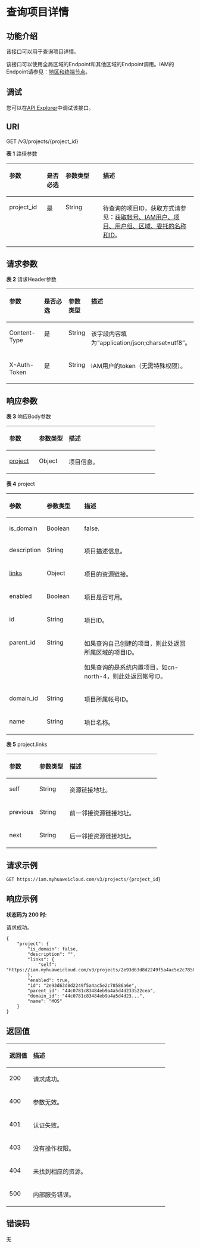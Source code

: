 # 查询项目详情<a name="iam_06_0006"></a>

## 功能介绍<a name="zh-cn_topic_0221482461_section18447224113917"></a>

该接口可以用于查询项目详情。

该接口可以使用全局区域的Endpoint和其他区域的Endpoint调用。IAM的Endpoint请参见：[地区和终端节点](https://developer.huaweicloud.com/endpoint?IAM)。

## 调试<a name="section52211854145719"></a>

您可以在[API Explorer](https://apiexplorer.developer.huaweicloud.com/apiexplorer/doc?product=IAM&api=KeystoneShowProject)中调试该接口。

## URI<a name="zh-cn_topic_0221482461_section1045017241398"></a>

GET /v3/projects/\{project\_id\}

**表 1**  路径参数

<a name="zh-cn_topic_0221482461_table84529241390"></a>
<table><thead align="left"><tr id="zh-cn_topic_0221482461_row445222418393"><th class="cellrowborder" valign="top" width="20%" id="mcps1.2.5.1.1"><p id="zh-cn_topic_0221482461_p17453224103914"><a name="zh-cn_topic_0221482461_p17453224103914"></a><a name="zh-cn_topic_0221482461_p17453224103914"></a>参数</p>
</th>
<th class="cellrowborder" valign="top" width="10%" id="mcps1.2.5.1.2"><p id="zh-cn_topic_0221482461_p1445482415394"><a name="zh-cn_topic_0221482461_p1445482415394"></a><a name="zh-cn_topic_0221482461_p1445482415394"></a>是否必选</p>
</th>
<th class="cellrowborder" valign="top" width="20%" id="mcps1.2.5.1.3"><p id="zh-cn_topic_0221482461_p1455172413918"><a name="zh-cn_topic_0221482461_p1455172413918"></a><a name="zh-cn_topic_0221482461_p1455172413918"></a>参数类型</p>
</th>
<th class="cellrowborder" valign="top" width="50%" id="mcps1.2.5.1.4"><p id="zh-cn_topic_0221482461_p2456624143915"><a name="zh-cn_topic_0221482461_p2456624143915"></a><a name="zh-cn_topic_0221482461_p2456624143915"></a>描述</p>
</th>
</tr>
</thead>
<tbody><tr id="zh-cn_topic_0221482461_row545214247398"><td class="cellrowborder" valign="top" width="20%" headers="mcps1.2.5.1.1 "><p id="zh-cn_topic_0221482461_p164571124103913"><a name="zh-cn_topic_0221482461_p164571124103913"></a><a name="zh-cn_topic_0221482461_p164571124103913"></a>project_id</p>
</td>
<td class="cellrowborder" valign="top" width="10%" headers="mcps1.2.5.1.2 "><p id="zh-cn_topic_0221482461_p164571424133916"><a name="zh-cn_topic_0221482461_p164571424133916"></a><a name="zh-cn_topic_0221482461_p164571424133916"></a>是</p>
</td>
<td class="cellrowborder" valign="top" width="20%" headers="mcps1.2.5.1.3 "><p id="zh-cn_topic_0221482461_p145819246394"><a name="zh-cn_topic_0221482461_p145819246394"></a><a name="zh-cn_topic_0221482461_p145819246394"></a>String</p>
</td>
<td class="cellrowborder" valign="top" width="50%" headers="mcps1.2.5.1.4 "><p id="zh-cn_topic_0221482461_p74601248399"><a name="zh-cn_topic_0221482461_p74601248399"></a><a name="zh-cn_topic_0221482461_p74601248399"></a>待查询的项目ID，获取方式请参见：<a href="获取帐号-IAM用户-项目-用户组-区域-委托的名称和ID.md">获取帐号、IAM用户、项目、用户组、区域、委托的名称和ID</a>。</p>
</td>
</tr>
</tbody>
</table>

## 请求参数<a name="zh-cn_topic_0221482461_section13461102413919"></a>

**表 2**  请求Header参数

<a name="zh-cn_topic_0221482461_HeaderParameter"></a>
<table><thead align="left"><tr id="zh-cn_topic_0221482461_row646242473919"><th class="cellrowborder" valign="top" width="20%" id="mcps1.2.5.1.1"><p id="zh-cn_topic_0221482461_p17463424193912"><a name="zh-cn_topic_0221482461_p17463424193912"></a><a name="zh-cn_topic_0221482461_p17463424193912"></a>参数</p>
</th>
<th class="cellrowborder" valign="top" width="20%" id="mcps1.2.5.1.2"><p id="zh-cn_topic_0221482461_p246492473913"><a name="zh-cn_topic_0221482461_p246492473913"></a><a name="zh-cn_topic_0221482461_p246492473913"></a>是否必选</p>
</th>
<th class="cellrowborder" valign="top" width="10%" id="mcps1.2.5.1.3"><p id="zh-cn_topic_0221482461_p1146572419395"><a name="zh-cn_topic_0221482461_p1146572419395"></a><a name="zh-cn_topic_0221482461_p1146572419395"></a>参数类型</p>
</th>
<th class="cellrowborder" valign="top" width="50%" id="mcps1.2.5.1.4"><p id="zh-cn_topic_0221482461_p104667242392"><a name="zh-cn_topic_0221482461_p104667242392"></a><a name="zh-cn_topic_0221482461_p104667242392"></a>描述</p>
</th>
</tr>
</thead>
<tbody><tr id="zh-cn_topic_0221482461_row17462142415396"><td class="cellrowborder" valign="top" width="20%" headers="mcps1.2.5.1.1 "><p id="zh-cn_topic_0221482461_p14661124123911"><a name="zh-cn_topic_0221482461_p14661124123911"></a><a name="zh-cn_topic_0221482461_p14661124123911"></a>Content-Type</p>
</td>
<td class="cellrowborder" valign="top" width="20%" headers="mcps1.2.5.1.2 "><p id="zh-cn_topic_0221482461_p8467324113915"><a name="zh-cn_topic_0221482461_p8467324113915"></a><a name="zh-cn_topic_0221482461_p8467324113915"></a>是</p>
</td>
<td class="cellrowborder" valign="top" width="10%" headers="mcps1.2.5.1.3 "><p id="zh-cn_topic_0221482461_p946810246390"><a name="zh-cn_topic_0221482461_p946810246390"></a><a name="zh-cn_topic_0221482461_p946810246390"></a>String</p>
</td>
<td class="cellrowborder" valign="top" width="50%" headers="mcps1.2.5.1.4 "><p id="zh-cn_topic_0221482461_p144691245396"><a name="zh-cn_topic_0221482461_p144691245396"></a><a name="zh-cn_topic_0221482461_p144691245396"></a>该字段内容填为“application/json;charset=utf8”。</p>
</td>
</tr>
<tr id="zh-cn_topic_0221482461_row4462424203917"><td class="cellrowborder" valign="top" width="20%" headers="mcps1.2.5.1.1 "><p id="zh-cn_topic_0221482461_p54705245390"><a name="zh-cn_topic_0221482461_p54705245390"></a><a name="zh-cn_topic_0221482461_p54705245390"></a>X-Auth-Token</p>
</td>
<td class="cellrowborder" valign="top" width="20%" headers="mcps1.2.5.1.2 "><p id="zh-cn_topic_0221482461_p14471192410397"><a name="zh-cn_topic_0221482461_p14471192410397"></a><a name="zh-cn_topic_0221482461_p14471192410397"></a>是</p>
</td>
<td class="cellrowborder" valign="top" width="10%" headers="mcps1.2.5.1.3 "><p id="zh-cn_topic_0221482461_p1447242412391"><a name="zh-cn_topic_0221482461_p1447242412391"></a><a name="zh-cn_topic_0221482461_p1447242412391"></a>String</p>
</td>
<td class="cellrowborder" valign="top" width="50%" headers="mcps1.2.5.1.4 "><p id="zh-cn_topic_0221482461_p1347352493913"><a name="zh-cn_topic_0221482461_p1347352493913"></a><a name="zh-cn_topic_0221482461_p1347352493913"></a>IAM用户的token（无需特殊权限）。</p>
</td>
</tr>
</tbody>
</table>

## 响应参数<a name="zh-cn_topic_0221482461_section64741424123915"></a>

**表 3**  响应Body参数

<a name="zh-cn_topic_0221482461_responseParameter"></a>
<table><thead align="left"><tr id="zh-cn_topic_0221482461_row10476112418398"><th class="cellrowborder" valign="top" width="20%" id="mcps1.2.4.1.1"><p id="zh-cn_topic_0221482461_p1847772418393"><a name="zh-cn_topic_0221482461_p1847772418393"></a><a name="zh-cn_topic_0221482461_p1847772418393"></a>参数</p>
</th>
<th class="cellrowborder" valign="top" width="20%" id="mcps1.2.4.1.2"><p id="zh-cn_topic_0221482461_p16478124113919"><a name="zh-cn_topic_0221482461_p16478124113919"></a><a name="zh-cn_topic_0221482461_p16478124113919"></a>参数类型</p>
</th>
<th class="cellrowborder" valign="top" width="60%" id="mcps1.2.4.1.3"><p id="zh-cn_topic_0221482461_p15478424143912"><a name="zh-cn_topic_0221482461_p15478424143912"></a><a name="zh-cn_topic_0221482461_p15478424143912"></a>描述</p>
</th>
</tr>
</thead>
<tbody><tr id="zh-cn_topic_0221482461_row194761724123919"><td class="cellrowborder" valign="top" width="20%" headers="mcps1.2.4.1.1 "><p id="zh-cn_topic_0221482461_p15479624133913"><a name="zh-cn_topic_0221482461_p15479624133913"></a><a name="zh-cn_topic_0221482461_p15479624133913"></a><a href="#zh-cn_topic_0221482461_response_Rs66Project">project</a></p>
</td>
<td class="cellrowborder" valign="top" width="20%" headers="mcps1.2.4.1.2 "><p id="zh-cn_topic_0221482461_p104802241399"><a name="zh-cn_topic_0221482461_p104802241399"></a><a name="zh-cn_topic_0221482461_p104802241399"></a>Object</p>
</td>
<td class="cellrowborder" valign="top" width="60%" headers="mcps1.2.4.1.3 "><p id="zh-cn_topic_0221482461_p174811524153917"><a name="zh-cn_topic_0221482461_p174811524153917"></a><a name="zh-cn_topic_0221482461_p174811524153917"></a>项目信息。</p>
</td>
</tr>
</tbody>
</table>

**表 4**  project

<a name="zh-cn_topic_0221482461_response_Rs66Project"></a>
<table><thead align="left"><tr id="zh-cn_topic_0221482461_row4482102416397"><th class="cellrowborder" valign="top" width="20%" id="mcps1.2.4.1.1"><p id="zh-cn_topic_0221482461_p1448492463913"><a name="zh-cn_topic_0221482461_p1448492463913"></a><a name="zh-cn_topic_0221482461_p1448492463913"></a>参数</p>
</th>
<th class="cellrowborder" valign="top" width="20%" id="mcps1.2.4.1.2"><p id="zh-cn_topic_0221482461_p194858249393"><a name="zh-cn_topic_0221482461_p194858249393"></a><a name="zh-cn_topic_0221482461_p194858249393"></a>参数类型</p>
</th>
<th class="cellrowborder" valign="top" width="60%" id="mcps1.2.4.1.3"><p id="zh-cn_topic_0221482461_p848512242392"><a name="zh-cn_topic_0221482461_p848512242392"></a><a name="zh-cn_topic_0221482461_p848512242392"></a>描述</p>
</th>
</tr>
</thead>
<tbody><tr id="zh-cn_topic_0221482461_row20482724123917"><td class="cellrowborder" valign="top" width="20%" headers="mcps1.2.4.1.1 "><p id="zh-cn_topic_0221482461_p1486172413396"><a name="zh-cn_topic_0221482461_p1486172413396"></a><a name="zh-cn_topic_0221482461_p1486172413396"></a>is_domain</p>
</td>
<td class="cellrowborder" valign="top" width="20%" headers="mcps1.2.4.1.2 "><p id="zh-cn_topic_0221482461_p248792413915"><a name="zh-cn_topic_0221482461_p248792413915"></a><a name="zh-cn_topic_0221482461_p248792413915"></a>Boolean</p>
</td>
<td class="cellrowborder" valign="top" width="60%" headers="mcps1.2.4.1.3 "><p id="zh-cn_topic_0221482461_p1648862453914"><a name="zh-cn_topic_0221482461_p1648862453914"></a><a name="zh-cn_topic_0221482461_p1648862453914"></a>false.</p>
</td>
</tr>
<tr id="zh-cn_topic_0221482461_row134821124143911"><td class="cellrowborder" valign="top" width="20%" headers="mcps1.2.4.1.1 "><p id="zh-cn_topic_0221482461_p7489192413399"><a name="zh-cn_topic_0221482461_p7489192413399"></a><a name="zh-cn_topic_0221482461_p7489192413399"></a>description</p>
</td>
<td class="cellrowborder" valign="top" width="20%" headers="mcps1.2.4.1.2 "><p id="zh-cn_topic_0221482461_p1049092483919"><a name="zh-cn_topic_0221482461_p1049092483919"></a><a name="zh-cn_topic_0221482461_p1049092483919"></a>String</p>
</td>
<td class="cellrowborder" valign="top" width="60%" headers="mcps1.2.4.1.3 "><p id="zh-cn_topic_0221482461_p19491122414397"><a name="zh-cn_topic_0221482461_p19491122414397"></a><a name="zh-cn_topic_0221482461_p19491122414397"></a>项目描述信息。</p>
</td>
</tr>
<tr id="zh-cn_topic_0221482461_row74821924163917"><td class="cellrowborder" valign="top" width="20%" headers="mcps1.2.4.1.1 "><p id="zh-cn_topic_0221482461_p1492102433917"><a name="zh-cn_topic_0221482461_p1492102433917"></a><a name="zh-cn_topic_0221482461_p1492102433917"></a><a href="#zh-cn_topic_0221482461_response_Rs66ProjectLinks">links</a></p>
</td>
<td class="cellrowborder" valign="top" width="20%" headers="mcps1.2.4.1.2 "><p id="zh-cn_topic_0221482461_p149320244395"><a name="zh-cn_topic_0221482461_p149320244395"></a><a name="zh-cn_topic_0221482461_p149320244395"></a>Object</p>
</td>
<td class="cellrowborder" valign="top" width="60%" headers="mcps1.2.4.1.3 "><p id="zh-cn_topic_0221482461_p249492419397"><a name="zh-cn_topic_0221482461_p249492419397"></a><a name="zh-cn_topic_0221482461_p249492419397"></a>项目的资源链接。</p>
</td>
</tr>
<tr id="zh-cn_topic_0221482461_row1948202411399"><td class="cellrowborder" valign="top" width="20%" headers="mcps1.2.4.1.1 "><p id="zh-cn_topic_0221482461_p1649517241390"><a name="zh-cn_topic_0221482461_p1649517241390"></a><a name="zh-cn_topic_0221482461_p1649517241390"></a>enabled</p>
</td>
<td class="cellrowborder" valign="top" width="20%" headers="mcps1.2.4.1.2 "><p id="zh-cn_topic_0221482461_p1849572413919"><a name="zh-cn_topic_0221482461_p1849572413919"></a><a name="zh-cn_topic_0221482461_p1849572413919"></a>Boolean</p>
</td>
<td class="cellrowborder" valign="top" width="60%" headers="mcps1.2.4.1.3 "><p id="zh-cn_topic_0221482461_p7496182463914"><a name="zh-cn_topic_0221482461_p7496182463914"></a><a name="zh-cn_topic_0221482461_p7496182463914"></a>项目是否可用。</p>
</td>
</tr>
<tr id="zh-cn_topic_0221482461_row1548232483917"><td class="cellrowborder" valign="top" width="20%" headers="mcps1.2.4.1.1 "><p id="zh-cn_topic_0221482461_p64975249396"><a name="zh-cn_topic_0221482461_p64975249396"></a><a name="zh-cn_topic_0221482461_p64975249396"></a>id</p>
</td>
<td class="cellrowborder" valign="top" width="20%" headers="mcps1.2.4.1.2 "><p id="zh-cn_topic_0221482461_p17498152419395"><a name="zh-cn_topic_0221482461_p17498152419395"></a><a name="zh-cn_topic_0221482461_p17498152419395"></a>String</p>
</td>
<td class="cellrowborder" valign="top" width="60%" headers="mcps1.2.4.1.3 "><p id="zh-cn_topic_0221482461_p7499182483911"><a name="zh-cn_topic_0221482461_p7499182483911"></a><a name="zh-cn_topic_0221482461_p7499182483911"></a>项目ID。</p>
</td>
</tr>
<tr id="zh-cn_topic_0221482461_row15482142412393"><td class="cellrowborder" valign="top" width="20%" headers="mcps1.2.4.1.1 "><p id="zh-cn_topic_0221482461_p17500192418392"><a name="zh-cn_topic_0221482461_p17500192418392"></a><a name="zh-cn_topic_0221482461_p17500192418392"></a>parent_id</p>
</td>
<td class="cellrowborder" valign="top" width="20%" headers="mcps1.2.4.1.2 "><p id="zh-cn_topic_0221482461_p9501924143915"><a name="zh-cn_topic_0221482461_p9501924143915"></a><a name="zh-cn_topic_0221482461_p9501924143915"></a>String</p>
</td>
<td class="cellrowborder" valign="top" width="60%" headers="mcps1.2.4.1.3 "><p id="zh-cn_topic_0221482461_p16502132413915"><a name="zh-cn_topic_0221482461_p16502132413915"></a><a name="zh-cn_topic_0221482461_p16502132413915"></a>如果查询自己创建的项目，则此处返回所属区域的项目ID。</p>
<p id="zh-cn_topic_0221482461_p1950342453919"><a name="zh-cn_topic_0221482461_p1950342453919"></a><a name="zh-cn_topic_0221482461_p1950342453919"></a>如果查询的是系统内置项目，如cn-north-4，则此处返回帐号ID。</p>
</td>
</tr>
<tr id="zh-cn_topic_0221482461_row348212414392"><td class="cellrowborder" valign="top" width="20%" headers="mcps1.2.4.1.1 "><p id="zh-cn_topic_0221482461_p20503122415394"><a name="zh-cn_topic_0221482461_p20503122415394"></a><a name="zh-cn_topic_0221482461_p20503122415394"></a>domain_id</p>
</td>
<td class="cellrowborder" valign="top" width="20%" headers="mcps1.2.4.1.2 "><p id="zh-cn_topic_0221482461_p145041624163918"><a name="zh-cn_topic_0221482461_p145041624163918"></a><a name="zh-cn_topic_0221482461_p145041624163918"></a>String</p>
</td>
<td class="cellrowborder" valign="top" width="60%" headers="mcps1.2.4.1.3 "><p id="zh-cn_topic_0221482461_p1250511246392"><a name="zh-cn_topic_0221482461_p1250511246392"></a><a name="zh-cn_topic_0221482461_p1250511246392"></a>项目所属帐号ID。</p>
</td>
</tr>
<tr id="zh-cn_topic_0221482461_row1348232413397"><td class="cellrowborder" valign="top" width="20%" headers="mcps1.2.4.1.1 "><p id="zh-cn_topic_0221482461_p9506724193912"><a name="zh-cn_topic_0221482461_p9506724193912"></a><a name="zh-cn_topic_0221482461_p9506724193912"></a>name</p>
</td>
<td class="cellrowborder" valign="top" width="20%" headers="mcps1.2.4.1.2 "><p id="zh-cn_topic_0221482461_p2507112410394"><a name="zh-cn_topic_0221482461_p2507112410394"></a><a name="zh-cn_topic_0221482461_p2507112410394"></a>String</p>
</td>
<td class="cellrowborder" valign="top" width="60%" headers="mcps1.2.4.1.3 "><p id="zh-cn_topic_0221482461_p1750862443910"><a name="zh-cn_topic_0221482461_p1750862443910"></a><a name="zh-cn_topic_0221482461_p1750862443910"></a>项目名称。</p>
</td>
</tr>
</tbody>
</table>

**表 5**  project.links

<a name="zh-cn_topic_0221482461_response_Rs66ProjectLinks"></a>
<table><thead align="left"><tr id="zh-cn_topic_0221482461_row14509102414396"><th class="cellrowborder" valign="top" width="20%" id="mcps1.2.4.1.1"><p id="zh-cn_topic_0221482461_p14510624123911"><a name="zh-cn_topic_0221482461_p14510624123911"></a><a name="zh-cn_topic_0221482461_p14510624123911"></a>参数</p>
</th>
<th class="cellrowborder" valign="top" width="20%" id="mcps1.2.4.1.2"><p id="zh-cn_topic_0221482461_p55115243398"><a name="zh-cn_topic_0221482461_p55115243398"></a><a name="zh-cn_topic_0221482461_p55115243398"></a>参数类型</p>
</th>
<th class="cellrowborder" valign="top" width="60%" id="mcps1.2.4.1.3"><p id="zh-cn_topic_0221482461_p1251232463911"><a name="zh-cn_topic_0221482461_p1251232463911"></a><a name="zh-cn_topic_0221482461_p1251232463911"></a>描述</p>
</th>
</tr>
</thead>
<tbody><tr id="zh-cn_topic_0221482461_row95091524153917"><td class="cellrowborder" valign="top" width="20%" headers="mcps1.2.4.1.1 "><p id="zh-cn_topic_0221482461_p1951302418394"><a name="zh-cn_topic_0221482461_p1951302418394"></a><a name="zh-cn_topic_0221482461_p1951302418394"></a>self</p>
</td>
<td class="cellrowborder" valign="top" width="20%" headers="mcps1.2.4.1.2 "><p id="zh-cn_topic_0221482461_p95145246391"><a name="zh-cn_topic_0221482461_p95145246391"></a><a name="zh-cn_topic_0221482461_p95145246391"></a>String</p>
</td>
<td class="cellrowborder" valign="top" width="60%" headers="mcps1.2.4.1.3 "><p id="zh-cn_topic_0221482461_p451592423917"><a name="zh-cn_topic_0221482461_p451592423917"></a><a name="zh-cn_topic_0221482461_p451592423917"></a>资源链接地址。</p>
</td>
</tr>
<tr id="zh-cn_topic_0221482461_row1150982413397"><td class="cellrowborder" valign="top" width="20%" headers="mcps1.2.4.1.1 "><p id="zh-cn_topic_0221482461_p1851622414399"><a name="zh-cn_topic_0221482461_p1851622414399"></a><a name="zh-cn_topic_0221482461_p1851622414399"></a>previous</p>
</td>
<td class="cellrowborder" valign="top" width="20%" headers="mcps1.2.4.1.2 "><p id="zh-cn_topic_0221482461_p15161724153918"><a name="zh-cn_topic_0221482461_p15161724153918"></a><a name="zh-cn_topic_0221482461_p15161724153918"></a>String</p>
</td>
<td class="cellrowborder" valign="top" width="60%" headers="mcps1.2.4.1.3 "><p id="zh-cn_topic_0221482461_p45172024143914"><a name="zh-cn_topic_0221482461_p45172024143914"></a><a name="zh-cn_topic_0221482461_p45172024143914"></a>前一邻接资源链接地址。</p>
</td>
</tr>
<tr id="zh-cn_topic_0221482461_row4509142413910"><td class="cellrowborder" valign="top" width="20%" headers="mcps1.2.4.1.1 "><p id="zh-cn_topic_0221482461_p145182244392"><a name="zh-cn_topic_0221482461_p145182244392"></a><a name="zh-cn_topic_0221482461_p145182244392"></a>next</p>
</td>
<td class="cellrowborder" valign="top" width="20%" headers="mcps1.2.4.1.2 "><p id="zh-cn_topic_0221482461_p14519182413398"><a name="zh-cn_topic_0221482461_p14519182413398"></a><a name="zh-cn_topic_0221482461_p14519182413398"></a>String</p>
</td>
<td class="cellrowborder" valign="top" width="60%" headers="mcps1.2.4.1.3 "><p id="zh-cn_topic_0221482461_p55201024103918"><a name="zh-cn_topic_0221482461_p55201024103918"></a><a name="zh-cn_topic_0221482461_p55201024103918"></a>后一邻接资源链接地址。</p>
</td>
</tr>
</tbody>
</table>

## 请求示例<a name="zh-cn_topic_0221482461_section18521172418398"></a>

```
GET https://iam.myhuaweicloud.com/v3/projects/{project_id}
```

## 响应示例<a name="zh-cn_topic_0221482461_section352542413398"></a>

**状态码为 200 时:**

请求成功。

```
{
    "project": {
        "is_domain": false,
        "description": "",
        "links": {
            "self": "https://iam.myhuaweicloud.com/v3/projects/2e93d63d8d2249f5a4ac5e2c78586a6e"
        },
        "enabled": true,
        "id": "2e93d63d8d2249f5a4ac5e2c78586a6e",
        "parent_id": "44c0781c83484eb9a4a5d4d233522cea",
        "domain_id": "44c0781c83484eb9a4a5d4d23...",
        "name": "MOS"
    }
}
```

## 返回值<a name="zh-cn_topic_0221482461_section4540192418390"></a>

<a name="zh-cn_topic_0221482461_table2436"></a>
<table><thead align="left"><tr id="zh-cn_topic_0221482461_row3541142413919"><th class="cellrowborder" valign="top" width="15%" id="mcps1.1.3.1.1"><p id="zh-cn_topic_0221482461_p45421324193910"><a name="zh-cn_topic_0221482461_p45421324193910"></a><a name="zh-cn_topic_0221482461_p45421324193910"></a>返回值</p>
</th>
<th class="cellrowborder" valign="top" width="85%" id="mcps1.1.3.1.2"><p id="zh-cn_topic_0221482461_p4543172415395"><a name="zh-cn_topic_0221482461_p4543172415395"></a><a name="zh-cn_topic_0221482461_p4543172415395"></a>描述</p>
</th>
</tr>
</thead>
<tbody><tr id="zh-cn_topic_0221482461_row554120244391"><td class="cellrowborder" valign="top" width="15%" headers="mcps1.1.3.1.1 "><p id="zh-cn_topic_0221482461_p14544162412394"><a name="zh-cn_topic_0221482461_p14544162412394"></a><a name="zh-cn_topic_0221482461_p14544162412394"></a>200</p>
</td>
<td class="cellrowborder" valign="top" width="85%" headers="mcps1.1.3.1.2 "><p id="zh-cn_topic_0221482461_p165454248398"><a name="zh-cn_topic_0221482461_p165454248398"></a><a name="zh-cn_topic_0221482461_p165454248398"></a>请求成功。</p>
</td>
</tr>
<tr id="zh-cn_topic_0221482461_row8541182411397"><td class="cellrowborder" valign="top" width="15%" headers="mcps1.1.3.1.1 "><p id="zh-cn_topic_0221482461_p15545102413399"><a name="zh-cn_topic_0221482461_p15545102413399"></a><a name="zh-cn_topic_0221482461_p15545102413399"></a>400</p>
</td>
<td class="cellrowborder" valign="top" width="85%" headers="mcps1.1.3.1.2 "><p id="zh-cn_topic_0221482461_p115466247392"><a name="zh-cn_topic_0221482461_p115466247392"></a><a name="zh-cn_topic_0221482461_p115466247392"></a>参数无效。</p>
</td>
</tr>
<tr id="zh-cn_topic_0221482461_row55417241399"><td class="cellrowborder" valign="top" width="15%" headers="mcps1.1.3.1.1 "><p id="zh-cn_topic_0221482461_p154772417399"><a name="zh-cn_topic_0221482461_p154772417399"></a><a name="zh-cn_topic_0221482461_p154772417399"></a>401</p>
</td>
<td class="cellrowborder" valign="top" width="85%" headers="mcps1.1.3.1.2 "><p id="zh-cn_topic_0221482461_p18548424143918"><a name="zh-cn_topic_0221482461_p18548424143918"></a><a name="zh-cn_topic_0221482461_p18548424143918"></a>认证失败。</p>
</td>
</tr>
<tr id="zh-cn_topic_0221482461_row11541724153913"><td class="cellrowborder" valign="top" width="15%" headers="mcps1.1.3.1.1 "><p id="zh-cn_topic_0221482461_p125491624163915"><a name="zh-cn_topic_0221482461_p125491624163915"></a><a name="zh-cn_topic_0221482461_p125491624163915"></a>403</p>
</td>
<td class="cellrowborder" valign="top" width="85%" headers="mcps1.1.3.1.2 "><p id="zh-cn_topic_0221482461_p655011249395"><a name="zh-cn_topic_0221482461_p655011249395"></a><a name="zh-cn_topic_0221482461_p655011249395"></a>没有操作权限。</p>
</td>
</tr>
<tr id="zh-cn_topic_0221482461_row17541152443911"><td class="cellrowborder" valign="top" width="15%" headers="mcps1.1.3.1.1 "><p id="zh-cn_topic_0221482461_p755122410391"><a name="zh-cn_topic_0221482461_p755122410391"></a><a name="zh-cn_topic_0221482461_p755122410391"></a>404</p>
</td>
<td class="cellrowborder" valign="top" width="85%" headers="mcps1.1.3.1.2 "><p id="zh-cn_topic_0221482461_p10552152443910"><a name="zh-cn_topic_0221482461_p10552152443910"></a><a name="zh-cn_topic_0221482461_p10552152443910"></a>未找到相应的资源。</p>
</td>
</tr>
<tr id="zh-cn_topic_0221482461_row1454110244392"><td class="cellrowborder" valign="top" width="15%" headers="mcps1.1.3.1.1 "><p id="zh-cn_topic_0221482461_p85539244397"><a name="zh-cn_topic_0221482461_p85539244397"></a><a name="zh-cn_topic_0221482461_p85539244397"></a>500</p>
</td>
<td class="cellrowborder" valign="top" width="85%" headers="mcps1.1.3.1.2 "><p id="zh-cn_topic_0221482461_p155531924103917"><a name="zh-cn_topic_0221482461_p155531924103917"></a><a name="zh-cn_topic_0221482461_p155531924103917"></a>内部服务错误。</p>
</td>
</tr>
</tbody>
</table>

## 错误码<a name="zh-cn_topic_0221482461_section6554202443916"></a>

无

